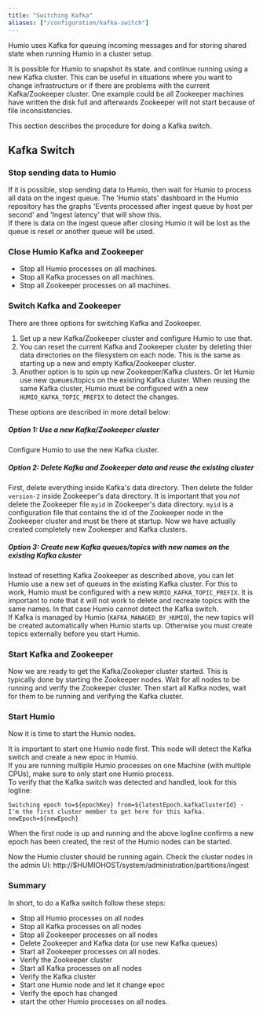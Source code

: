 ```yaml
---
title: "Switching Kafka"
aliases: ["/configuration/kafka-switch"]
---
```


Humio uses Kafka for queuing incoming messages and for
storing shared state when running Humio in a cluster setup.  

It is possible for Humio to snapshot its state. and continue running using a new Kafka cluster. 
This can be useful in situations where you want to change infrastructure or if there are problems with the current Kafka/Zookeeper cluster. One example could be all Zookeeper machines have written the disk full
and afterwards Zookeeper will not start because of file inconsistencies. 

This section describes the procedure for doing a Kafka switch. 


## Kafka Switch


### Stop sending data to Humio
If it is possible, stop sending data to Humio, then wait for Humio to process all data on the ingest queue.
The 'Humio stats' dashboard in the Humio repository has the graphs 'Events processed after ingest queue by host per second' and 'Ingest latency' that will show this.   
If there is data on the ingest queue after closing Humio it will be lost as the queue is reset or another queue will be used.  


### Close Humio Kafka and Zookeeper 

* Stop all Humio processes on all machines.
* Stop all Kafka processes on all machines.
* Stop all Zookeeper processes on all machines.

### Switch Kafka and Zookeeper
There are three options for switching Kafka and Zookeeper.

1. Set up a new Kafka/Zookeeper cluster and configure Humio to use that.   
2. You can reset the current Kafka and Zookeeper cluster by deleting thier data directories on the filesystem on each node. This is the same as starting up a new and empty Kafka/Zookeeper cluster.
3. Another option is to spin up new Zookeeper/Kafka clusters. Or let Humio use new queues/topics on the existing Kafka cluster. When reusing the same Kafka cluster, Humio must be configured with a new `HUMIO_KAFKA_TOPIC_PREFIX` to detect the changes.

These options are described in more detail below:

##### **Option 1: Use a new Kafka/Zookeeper cluster**
Configure Humio to use the new Kafka cluster.

##### **Option 2: Delete Kafka and Zookeeper data and reuse the existing cluster**
First, delete everything inside Kafka's data directory.
Then delete the folder `version-2` inside Zookeeper's data directory. 
It is important that you _not_ delete the Zookeeper file `myid` in Zookeeper's data directory.
`myid` is a configuration file that contains the id of the Zookeeper node in the Zookeeper cluster and must be there at startup.
Now we have actually created completely new Zookeeper and Kafka clusters.

##### **Option 3: Create new Kafka queues/topics with new names on the existing Kafka cluster**
Instead of resetting Kafka Zookeeper as described above, you can let Humio use a new set of queues in the existing Kafka cluster.
For this to work, Humio must be configured with a new `HUMIO_KAFKA_TOPIC_PREFIX`. 
It is important to note that it will not work to delete and recreate topics with the same names.
In that case Humio cannot detect the Kafka switch.  
If Kafka is managed by Humio (`KAFKA_MANAGED_BY_HUMIO`), the new topics will be created automatically when Humio starts up. 
Otherwise you must create topics externally before you start Humio.   


### Start Kafka and Zookeeper
Now we are ready to get the Kafka/Zookeper cluster started.
This is typically done by starting the Zookeeper nodes. Wait for all nodes to be running and verify the Zookeeper cluster. 
Then start all Kafka nodes, wait for them to be running and verifying the Kafka cluster. 

### Start Humio
Now it is time to start the Humio nodes.

It is important to start one Humio node first. This node will detect the Kafka switch and create a new epoc in Humio.  
If you are running multiple Humio processes on one Machine (with multiple CPUs), make sure to only start one Humio process.  
To verify that the Kafka switch was detected and handled, look for this logline:
```
Switching epoch to=${epochKey} from=${latestEpoch.kafkaClusterId} - I'm the first cluster member to get here for this kafka. newEpoch=${newEpoch}
```

When the first node is up and running and the above logline confirms a new epoch has been created, the rest of the Humio nodes can be started.

Now the Humio cluster should be running again. Check the cluster nodes in the admin UI: http://$HUMIOHOST/system/administration/partitions/ingest


### Summary

In short, to do a Kafka switch follow these steps:  

* Stop all Humio processes on all nodes
* Stop all Kafka processes on all nodes
* Stop all Zookeeper processes on all nodes
* Delete Zookeeper and Kafka data (or use new Kafka queues)
* Start all Zookeeper processes on all nodes.
* Verify the Zookeeper cluster
* Start all Kafka processes on all nodes
* Verify the Kafka cluster
* Start one Humio node and let it change epoc
* Verify the epoch has changed
* start the other Humio processes on all nodes. 
